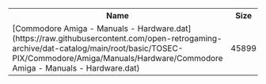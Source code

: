 <table>
<tr><th>Name</th><th>Size</th></tr>
<tr><td>
[Commodore Amiga - Manuals - Hardware.dat](https://raw.githubusercontent.com/open-retrogaming-archive/dat-catalog/main/root/basic/TOSEC-PIX/Commodore/Amiga/Manuals/Hardware/Commodore Amiga - Manuals - Hardware.dat)
</td><td>45899</td></tr>
</table>
